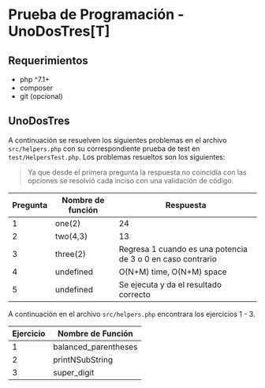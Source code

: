 # Prueba de Programación - UnoDosTres[T]

## Requerimientos

- php ^7.1+
- composer
- git (opcional)

## UnoDosTres

A continuación se resuelven los siguientes problemas en el archivo `src/helpers.php` con su correspondiente prueba de test en `test/HelpersTest.php`. Los problemas resueltos son los siguientes:

> Ya que desde el primera pregunta la respuesta no coincidía con las opciones se resolvió cada inciso con una validación de código.

| Pregunta | Nombre de función | Respuesta      |
|----------|-------------------|----------------|
| 1        | one(2)            | 24             |
| 2        | two(4,3)          | 13             |
| 3        | three(2)          | Regresa 1 cuando es una potencia de 3 o 0 en caso contrario |
| 4        | undefined         | O(N+M) time, O(N+M) space |
| 5        | undefined         | Se ejecuta y da el resultado correcto |

A continuación en el archivo `src/helpers.php` encontrara los ejercicios 1 - 3.

| Ejercicio | Nombre de Función |
|-----------|-------------------|
| 1 | balanced_parentheses 
| 2 | printNSubString |
| 3 | super_digit | 

